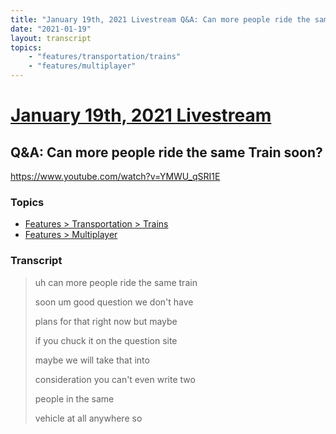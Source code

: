 ```yaml
---
title: "January 19th, 2021 Livestream Q&A: Can more people ride the same Train soon?"
date: "2021-01-19"
layout: transcript
topics:
    - "features/transportation/trains"
    - "features/multiplayer"
---
```

# [January 19th, 2021 Livestream](../2021-01-19.md)
## Q&A: Can more people ride the same Train soon?
https://www.youtube.com/watch?v=YMWU_qSRI1E

### Topics
* [Features > Transportation > Trains](../topics/features/transportation/trains.md)
* [Features > Multiplayer](../topics/features/multiplayer.md)

### Transcript

> uh can more people ride the same train
> 
> soon um good question we don't have
> 
> plans for that right now but maybe
> 
> if you chuck it on the question site
> 
> maybe we will take that into
> 
> consideration you can't even write two
> 
> people in the same
> 
> vehicle at all anywhere so
> 

